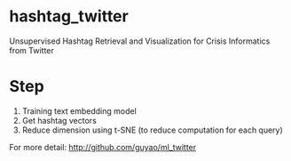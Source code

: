 # hashtag_twitter
Unsupervised Hashtag Retrieval and Visualization for Crisis Informatics from Twitter

# Step
1. Training text embedding model
2. Get hashtag vectors
3. Reduce dimension using t-SNE (to reduce computation for each query)

For more detail: http://github.com/guyao/ml_twitter
